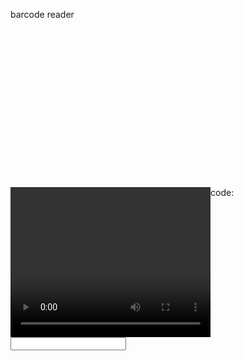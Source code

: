 
<script type="text/javascript" src="https://serratus.github.io/quaggaJS/examples/js/quagga.js"></script>
<script src="https://code.jquery.com/jquery.min.js"></script>
<style type="text/css">
  #photo-area.viewport {
   height: 240px;
   width:320px;
  }
  #photo-area.viewport canvas, video {
    float: left;
    width:320px;
    height: 240px;
  }
  #photo-area.viewport canvas.drawingBuffer, video.drawingBuffer {
    margin-left: -320px;
  }
</style>

<script>
$(function () {

    startScanner();

});

const startScanner = () => {
    Quagga.init({
        inputStream: {
            name: "Live",
            type: "LiveStream",
            target: document.querySelector('#photo-area'),
            constraints: {
                facingMode: "environment"
            },
        },
        decoder: {
            readers: ["ean_reader", "ean_8_reader"]
        },

    }, function (err) {
        if (err) {
            console.log(err);
            return
        }

        console.log("Initialization finished. Ready to start");
        Quagga.start();

        // Set flag to is running
        _scannerIsRunning = true;
  
        result_codes = {};
    });

    Quagga.onProcessed(function (result) {
        var drawingCtx = Quagga.canvas.ctx.overlay,
            drawingCanvas = Quagga.canvas.dom.overlay;

        if (result) {
            if (result.boxes) {
                drawingCtx.clearRect(0, 0, parseInt(drawingCanvas.getAttribute("width")), parseInt(drawingCanvas.getAttribute("height")));
                result.boxes.filter(function (box) {
                    return box !== result.box;
                }).forEach(function (box) {
                    Quagga.ImageDebug.drawPath(box, {
                        x: 0,
                        y: 1
                    }, drawingCtx, {
                        color: "green",
                        lineWidth: 2
                    });
                });
            }

            if (result.box) {
                Quagga.ImageDebug.drawPath(result.box, {
                    x: 0,
                    y: 1
                }, drawingCtx, {
                    color: "#00F",
                    lineWidth: 2
                });
            }

            if (result.codeResult && result.codeResult.code) {
                Quagga.ImageDebug.drawPath(result.line, {
                    x: 'x',
                    y: 'y'
                }, drawingCtx, {
                    color: 'red',
                    lineWidth: 3
                });
            }
        }
    });

    //barcode read call back
    Quagga.onDetected(function (result) {
        detected_code = result.codeResult.code;
        if(result_codes[detected_code] > 2){
          canvas = document.querySelector("#canvas");
          canvas.setAttribute("src", Quagga.canvas.dom.image.toDataURL());
          document.getElementById("scaned_code").value = detected_code;
          Quagga.stop();
        }
        if(!result_codes[detected_code]){
          result_codes[detected_code] = 1;
        }else{
          result_codes[detected_code] += 1;
        }
        console.log(detected_code + ": " + result_codes[detected_code]);
    });
  }
</script>

<h> barcode reader </h>
<div id="photo-area" class="viewport"></div>
<canvas id="canvas" width="400" height="300"></canvas>

<video id="camera" width="300" height="200"></video>
code: <input id="scaned_code" type="text" value="" readonly>
